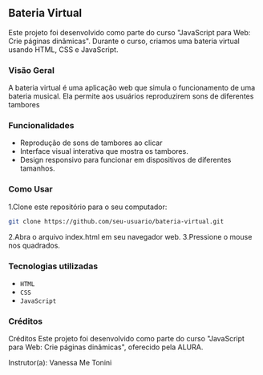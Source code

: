 ## Bateria Virtual

Este projeto foi desenvolvido como parte do curso "JavaScript para Web: Crie páginas dinâmicas". Durante o curso, criamos uma bateria virtual usando HTML, CSS e JavaScript.

### Visão Geral

A bateria virtual é uma aplicação web que simula o funcionamento de uma bateria musical. Ela permite aos usuários reproduzirem sons de diferentes tambores

### Funcionalidades
- Reprodução de sons de tambores ao clicar
- Interface visual interativa que mostra os tambores.
- Design responsivo para funcionar em dispositivos de diferentes tamanhos.

### Como Usar
1.Clone este repositório para o seu computador:
```bash
git clone https://github.com/seu-usuario/bateria-virtual.git
```
2.Abra o arquivo index.html em seu navegador web.
3.Pressione o mouse nos quadrados.

### Tecnologias utilizadas
- ``HTML``
- ``CSS``
- ``JavaScript``

### Créditos
Créditos
Este projeto foi desenvolvido como parte do curso "JavaScript para Web: Crie páginas dinâmicas", oferecido pela ALURA.

Instrutor(a): Vanessa Me Tonini
